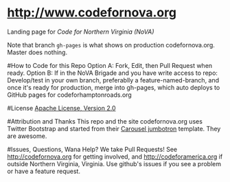 http://www.codefornova.org
===================

Landing page for *Code for Northern Virginia (NoVA)*

Note that branch `gh-pages` is what shows on production codefornova.org. Master does nothing.

#How to Code for this Repo
Option A: Fork, Edit, then Pull Request when ready.
Option B: If in the NoVA Brigade and you have write access to repo: Develop/test in your own branch, preferablly a feature-named-branch, and once it's ready for production, merge into gh-pages, which auto deploys to GitHub pages for codeforhamptonroads.org

#License
[Apache License, Version 2.0](http://www.apache.org/licenses/LICENSE-2.0)

#Attribution and Thanks
This repo and the site codefornova.org uses Twitter Bootstrap and started from their [Carousel jumbotron](http://twitter.github.com/bootstrap/examples/carousel.html) template. They are awesome.

#Issues, Questions, Wana Help?
We take Pull Requests! See http://codefornova.org for getting involved, and http://codeforamerica.org if outside Northern Virginia, Virginia. Use github's issues if you see a problem or have a feature request. 
